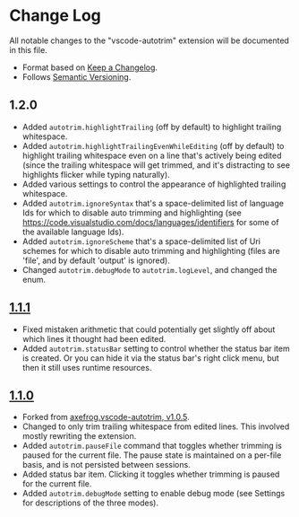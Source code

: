 # Change Log

All notable changes to the "vscode-autotrim" extension will be documented in this file.

- Format based on [Keep a Changelog](https://keepachangelog.com/).
- Follows [Semantic Versioning](https://semver.org/).

## 1.2.0

- Added `autotrim.highlightTrailing` (off by default) to highlight trailing whitespace.
- Added `autotrim.highlightTrailingEvenWhileEditing` (off by default) to highlight trailing whitespace even on a line that's actively being edited (since the trailing whitespace will get trimmed, and it's distracting to see highlights flicker while typing naturally).
- Added various settings to control the appearance of highlighted trailing whitespace.
- Added `autotrim.ignoreSyntax` that's a space-delimited list of language Ids for which to disable auto trimming and highlighting (see <https://code.visualstudio.com/docs/languages/identifiers> for some of the available language Ids).
- Added `autotrim.ignoreScheme` that's a space-delimited list of Uri schemes for which to disable auto trimming and highlighting (files are 'file', and by default 'output' is ignored).
- Changed `autotrim.debugMode` to `autotrim.logLevel`, and changed the enum.

## [1.1.1](https://github.com/chrisant996/vscode-autotrim/tree/25d663569dfb7a3a720b64a7b8cb781bb202e29c)

- Fixed mistaken arithmetic that could potentially get slightly off about which lines it thought had been edited.
- Added `autotrim.statusBar` setting to control whether the status bar item is created.  Or you can hide it via the status bar's right click menu, but then it still uses runtime resources.

## [1.1.0](https://github.com/chrisant996/vscode-autotrim/tree/811363ccb780471c2559282c4df3bef7e865a32f)

- Forked from [axefrog.vscode-autotrim, v1.0.5](https://github.com/axefrog/vscode-autotrim/commit/d19562a22b873e80e6d5e37af2009509945dfea9).
- Changed to only trim trailing whitespace from edited lines.  This involved mostly rewriting the extension.
- Added `autotrim.pauseFile` command that toggles whether trimming is paused for the current file.  The pause state is maintained on a per-file basis, and is not persisted between sessions.
- Added status bar item.  Clicking it toggles whether trimming is paused for the current file.
- Added `autotrim.debugMode` setting to enable debug mode (see Settings for descriptions of the three modes).
